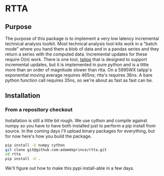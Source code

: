 RTTA
======================

Purpose
-------

The purpose of this package is to implement a very low latency
incremental technical analysis toolkit.  Most technical analysis
tool-kits work in a "batch mode" where you hand them a blob of data and
in a pandas series and they return a series with the computed data.
Incremental updates for these require O(n) work.  There is one tool,
[talipp](https://pypi.org/project/talipp/) that is designed to support
incremental updates, but it is implemented in pure python and is a
little more than an order of magnitude slower than rtta.  On a 5995WX
talipp's exponential moving average requires 465ns; rtta's requires
36ns.  A bare python function call requires 35ns, so we're about as
fast as fast can be.

Installation
------------

### From a repository checkout

Installation is still a little bit rough.  We use cython and compile
against numpy so you have to have both installed just to perform a pip
install from source.  In the coming days I'll upload binary packages
for everything, but for now here's how you build the package.

```bash
pip install -U numpy cython
git clone git@github.com:adamdeprince/rtta.git
cd rtta
pip install -U . 
```

We'll figure out how to make this pypi install-able in a few days. 
